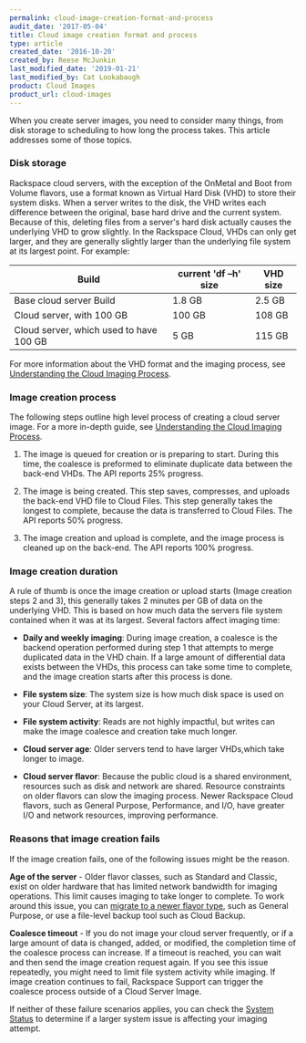 ```yaml
---
permalink: cloud-image-creation-format-and-process
audit_date: '2017-05-04'
title: Cloud image creation format and process
type: article
created_date: '2016-10-20'
created_by: Reese McJunkin
last_modified_date: '2019-01-21'
last_modified_by: Cat Lookabaugh
product: Cloud Images
product_url: cloud-images
---
```


When you create server images, you need to consider many things, from disk
storage to scheduling to how long the process takes. This article addresses
some of those topics.

### Disk storage

Rackspace cloud servers, with the exception of the OnMetal and Boot from
Volume flavors, use a format known as Virtual Hard Disk (VHD) to store their
system disks. When a server writes to the disk, the VHD writes each difference
between the original, base hard drive and the current system. Because of this,
deleting files from a server's hard disk actually causes the underlying VHD
to grow slightly. In the Rackspace Cloud, VHDs can only get larger, and they
are generally slightly larger than the underlying file system at its largest
point. For example:

| **Build** | **current 'df –h' size** | **VHD size** |
| --- | --- | --- |
| Base cloud server Build | 1.8 GB | 2.5 GB |
| Cloud server, with 100 GB | 100 GB | 108 GB |
| Cloud server, which used to have 100 GB | 5 GB | 115 GB |

For more information about the VHD format and the imaging process, see
[Understanding the Cloud Imaging Process](https://docs-ospc.rackspace.com/support/how-to/cloud-images/understanding-the-cloud-imaging-process/).

### Image creation process

The following steps outline high level process of creating a cloud server image.
For a more in-depth guide, see
[Understanding the Cloud Imaging Process](https://docs-ospc.rackspace.com/support/how-to/cloud-images/understanding-the-cloud-imaging-process/).

1. The image is queued for creation or is preparing to start.  During this
time, the coalesce is preformed to eliminate duplicate data between the
back-end VHDs. The API reports 25% progress.

2. The image is being created. This step saves, compresses, and uploads the
back-end VHD file to Cloud Files. This step generally takes the longest to
complete, because the data is transferred to Cloud Files. The API reports 50%
progress.

3. The image creation and upload is complete, and the image process is cleaned
up on the back-end. The API reports 100% progress.

### Image creation duration

A rule of thumb is once the image creation or upload starts (Image creation
steps 2 and 3), this generally takes 2 minutes per GB of data on the underlying
VHD. This is based on how much data the servers file system contained when it
was at its largest.  Several factors affect imaging time:

- **Daily and weekly imaging**: During image creation, a coalesce is the backend
operation performed during step 1 that attempts to merge duplicated data in
the VHD chain. If a large amount of differential data exists between the VHDs,
this process can take some time to complete, and the image creation starts
after this process is done.

- **File system size**: The system size is how much disk space is used on
your Cloud Server, at its largest.

- **File system activity**: Reads are not highly impactful, but writes can
make the image coalesce and creation take much longer.

- **Cloud server age**: Older servers tend to have larger VHDs,which take
longer to image.

- **Cloud server flavor**: Because the public cloud is a shared environment,
resources such as disk and network are shared. Resource constraints on older
flavors can slow the imaging process. Newer Rackspace Cloud flavors, such as
General Purpose, Performance, and I/O, have greater I/O and network resources,
improving performance.

### Reasons that image creation fails

If the image creation fails, one of the following issues might be the reason.

**Age of the server** - Older flavor classes, such as Standard and Classic,
exist on older hardware that has limited network bandwidth for imaging
operations. This limit causes imaging to take longer to complete. To work
around this issue, you can [migrate to a newer flavor type](https://docs-ospc.rackspace.com/support/how-to/cloud-servers/migrating-to-a-general-purpose-or-io-server), such as General
Purpose, or use a file-level backup tool such as Cloud Backup.

**Coalesce timeout** - If you do not image your cloud server frequently, or if
a large amount of data is changed, added, or modified, the completion time of
the coalesce process can increase. If a timeout is reached, you can wait and
then send the image creation request again. If you see this issue repeatedly,
you might need to limit file system activity while imaging. If image creation
continues to fail, Rackspace Support can trigger the coalesce process outside
of a Cloud Server Image.

If neither of these failure scenarios applies, you can check the
[System Status](https://status.rackspace.com/) to determine if a larger
system issue is affecting your imaging attempt.

